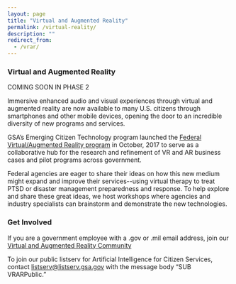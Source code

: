```yaml
---
layout: page
title: "Virtual and Augmented Reality"
permalink: /virtual-reality/
description: ""
redirect_from:
  - /vrar/
---
```


### Virtual and Augmented Reality


COMING SOON IN PHASE 2


Immersive enhanced audio and visual experiences through virtual and augmented reality are now available to many U.S. citizens through smartphones and other mobile devices, opening the door to an incredible diversity of new programs and services.

GSA’s Emerging Citizen Technology program launched the <a href="https://www.digitalgov.gov/2016/10/26/gsa-launches-new-ai-virtual-reality-and-authentication-programs/">Federal Virtual/Augmented Reality program</a> in October, 2017 to serve as a collaborative hub for the research and refinement of VR and AR business cases and pilot programs across government.

Federal agencies are eager to share their ideas on how this new medium might expand and improve their services--using virtual therapy to treat PTSD or disaster management preparedness and response. To help explore and share these great ideas, we host workshops where agencies and industry specialists can brainstorm and demonstrate the new technologies.

### Get Involved

If you are a government employee with a .gov or .mil email address, join our <a href="mailto:VR-subscribe-request@listserv.gsa.gov?subject=VR%20listserv">Virtual and Augmented Reality Community</a>

To join our public listserv for Artificial Intelligence for Citizen Services, contact listserv@listserv.gsa.gov with the message body “SUB VRARPublic.”

